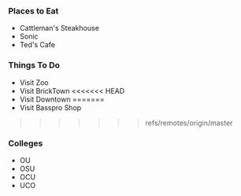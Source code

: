 ### Places to Eat
 - Cattleman's Steakhouse
 - Sonic
 - Ted's Cafe
 
### Things To Do
- Visit Zoo
- Visit BrickTown
<<<<<<< HEAD
- Visit Downtown
=======
- Visit Basspro Shop
>>>>>>> refs/remotes/origin/master

### Colleges
- OU
- OSU
- OCU
- UCO
